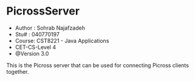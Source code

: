 # PicrossServer

* Author : Sohrab Najafzadeh
* Stu# : 040770197
* Course: CST8221 - Java Applications
* CET-CS-Level 4
* @Version 3.0


This is the Picross server that can be used for connecting Picross clients together.

